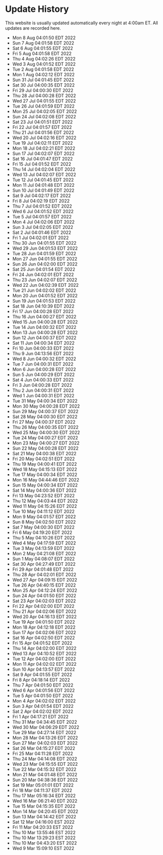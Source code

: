 # Update History

This website is usually updated automatically every night at 4:00am ET. All updates are recorded here.

- Mon  8 Aug 04:01:50 EDT 2022
- Sun  7 Aug 04:01:58 EDT 2022
- Sat  6 Aug 04:01:55 EDT 2022
- Fri  5 Aug 04:01:58 EDT 2022
- Thu  4 Aug 04:02:26 EDT 2022
- Wed  3 Aug 04:01:52 EDT 2022
- Tue  2 Aug 04:01:58 EDT 2022
- Mon  1 Aug 04:02:12 EDT 2022
- Sun 31 Jul 04:01:45 EDT 2022
- Sat 30 Jul 04:00:35 EDT 2022
- Fri 29 Jul 04:00:30 EDT 2022
- Thu 28 Jul 04:00:28 EDT 2022
- Wed 27 Jul 04:01:55 EDT 2022
- Tue 26 Jul 04:01:59 EDT 2022
- Mon 25 Jul 04:02:05 EDT 2022
- Sun 24 Jul 04:02:08 EDT 2022
- Sat 23 Jul 04:01:51 EDT 2022
- Fri 22 Jul 04:01:57 EDT 2022
- Thu 21 Jul 04:01:56 EDT 2022
- Wed 20 Jul 04:02:16 EDT 2022
- Tue 19 Jul 04:02:11 EDT 2022
- Mon 18 Jul 04:02:21 EDT 2022
- Sun 17 Jul 04:02:07 EDT 2022
- Sat 16 Jul 04:01:47 EDT 2022
- Fri 15 Jul 04:01:52 EDT 2022
- Thu 14 Jul 04:02:04 EDT 2022
- Wed 13 Jul 04:02:07 EDT 2022
- Tue 12 Jul 04:01:45 EDT 2022
- Mon 11 Jul 04:01:48 EDT 2022
- Sun 10 Jul 04:01:49 EDT 2022
- Sat  9 Jul 04:02:17 EDT 2022
- Fri  8 Jul 04:02:19 EDT 2022
- Thu  7 Jul 04:01:52 EDT 2022
- Wed  6 Jul 04:01:52 EDT 2022
- Tue  5 Jul 04:01:57 EDT 2022
- Mon  4 Jul 04:02:06 EDT 2022
- Sun  3 Jul 04:02:05 EDT 2022
- Sat  2 Jul 04:01:46 EDT 2022
- Fri  1 Jul 04:02:01 EDT 2022
- Thu 30 Jun 04:01:55 EDT 2022
- Wed 29 Jun 04:01:53 EDT 2022
- Tue 28 Jun 04:01:59 EDT 2022
- Mon 27 Jun 04:01:55 EDT 2022
- Sun 26 Jun 04:02:00 EDT 2022
- Sat 25 Jun 04:01:54 EDT 2022
- Fri 24 Jun 04:02:01 EDT 2022
- Thu 23 Jun 04:02:07 EDT 2022
- Wed 22 Jun 04:02:39 EDT 2022
- Tue 21 Jun 04:02:02 EDT 2022
- Mon 20 Jun 04:01:52 EDT 2022
- Sun 19 Jun 04:01:53 EDT 2022
- Sat 18 Jun 04:10:39 EDT 2022
- Fri 17 Jun 04:00:28 EDT 2022
- Thu 16 Jun 04:00:27 EDT 2022
- Wed 15 Jun 04:00:28 EDT 2022
- Tue 14 Jun 04:00:32 EDT 2022
- Mon 13 Jun 04:00:28 EDT 2022
- Sun 12 Jun 04:00:37 EDT 2022
- Sat 11 Jun 04:00:34 EDT 2022
- Fri 10 Jun 04:00:33 EDT 2022
- Thu  9 Jun 04:13:56 EDT 2022
- Wed  8 Jun 04:00:32 EDT 2022
- Tue  7 Jun 04:00:31 EDT 2022
- Mon  6 Jun 04:00:28 EDT 2022
- Sun  5 Jun 04:00:29 EDT 2022
- Sat  4 Jun 04:00:33 EDT 2022
- Fri  3 Jun 04:00:28 EDT 2022
- Thu  2 Jun 04:00:31 EDT 2022
- Wed  1 Jun 04:00:31 EDT 2022
- Tue 31 May 04:00:34 EDT 2022
- Mon 30 May 04:00:28 EDT 2022
- Sun 29 May 04:00:37 EDT 2022
- Sat 28 May 04:00:30 EDT 2022
- Fri 27 May 04:00:37 EDT 2022
- Thu 26 May 04:00:35 EDT 2022
- Wed 25 May 04:00:30 EDT 2022
- Tue 24 May 04:00:27 EDT 2022
- Mon 23 May 04:00:27 EDT 2022
- Sun 22 May 04:00:28 EDT 2022
- Sat 21 May 04:00:38 EDT 2022
- Fri 20 May 04:02:51 EDT 2022
- Thu 19 May 04:00:41 EDT 2022
- Wed 18 May 04:15:13 EDT 2022
- Tue 17 May 04:00:34 EDT 2022
- Mon 16 May 04:44:46 EDT 2022
- Sun 15 May 04:00:34 EDT 2022
- Sat 14 May 04:00:36 EDT 2022
- Fri 13 May 04:23:52 EDT 2022
- Thu 12 May 04:03:44 EDT 2022
- Wed 11 May 04:15:26 EDT 2022
- Tue 10 May 04:11:12 EDT 2022
- Mon  9 May 04:01:57 EDT 2022
- Sun  8 May 04:02:50 EDT 2022
- Sat  7 May 04:00:30 EDT 2022
- Fri  6 May 04:19:20 EDT 2022
- Thu  5 May 04:10:26 EDT 2022
- Wed  4 May 04:17:59 EDT 2022
- Tue  3 May 04:13:59 EDT 2022
- Mon  2 May 04:21:08 EDT 2022
- Sun  1 May 04:08:07 EDT 2022
- Sat 30 Apr 04:27:49 EDT 2022
- Fri 29 Apr 04:01:48 EDT 2022
- Thu 28 Apr 04:02:01 EDT 2022
- Wed 27 Apr 04:09:15 EDT 2022
- Tue 26 Apr 04:40:15 EDT 2022
- Mon 25 Apr 04:12:24 EDT 2022
- Sun 24 Apr 04:01:50 EDT 2022
- Sat 23 Apr 04:02:03 EDT 2022
- Fri 22 Apr 04:02:00 EDT 2022
- Thu 21 Apr 04:02:06 EDT 2022
- Wed 20 Apr 04:16:13 EDT 2022
- Tue 19 Apr 04:01:50 EDT 2022
- Mon 18 Apr 04:12:18 EDT 2022
- Sun 17 Apr 04:02:06 EDT 2022
- Sat 16 Apr 04:02:50 EDT 2022
- Fri 15 Apr 04:01:52 EDT 2022
- Thu 14 Apr 04:02:00 EDT 2022
- Wed 13 Apr 04:10:52 EDT 2022
- Tue 12 Apr 04:02:00 EDT 2022
- Mon 11 Apr 04:02:02 EDT 2022
- Sun 10 Apr 04:13:57 EDT 2022
- Sat  9 Apr 04:01:55 EDT 2022
- Fri  8 Apr 04:18:14 EDT 2022
- Thu  7 Apr 04:01:50 EDT 2022
- Wed  6 Apr 04:01:56 EDT 2022
- Tue  5 Apr 04:01:50 EDT 2022
- Mon  4 Apr 04:02:02 EDT 2022
- Sun  3 Apr 04:01:54 EDT 2022
- Sat  2 Apr 04:02:02 EDT 2022
- Fri  1 Apr 04:17:21 EDT 2022
- Thu 31 Mar 04:34:45 EDT 2022
- Wed 30 Mar 04:06:29 EDT 2022
- Tue 29 Mar 04:27:14 EDT 2022
- Mon 28 Mar 04:13:26 EDT 2022
- Sun 27 Mar 04:02:03 EDT 2022
- Sat 26 Mar 04:15:27 EDT 2022
- Fri 25 Mar 04:11:28 EDT 2022
- Thu 24 Mar 04:14:08 EDT 2022
- Wed 23 Mar 04:15:55 EDT 2022
- Tue 22 Mar 04:15:32 EDT 2022
- Mon 21 Mar 04:01:48 EDT 2022
- Sun 20 Mar 04:38:36 EDT 2022
- Sat 19 Mar 05:01:01 EDT 2022
- Fri 18 Mar 04:11:37 EDT 2022
- Thu 17 Mar 05:16:34 EDT 2022
- Wed 16 Mar 06:21:40 EDT 2022
- Tue 15 Mar 04:15:35 EDT 2022
- Mon 14 Mar 04:20:45 EDT 2022
- Sun 13 Mar 04:14:42 EDT 2022
- Sat 12 Mar 04:16:00 EST 2022
- Fri 11 Mar 04:20:33 EST 2022
- Thu 10 Mar 13:55:46 EST 2022
- Thu 10 Mar 13:29:23 EST 2022
- Thu 10 Mar 04:43:20 EST 2022
- Wed  9 Mar 15:09:10 EST 2022
